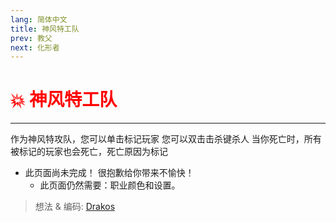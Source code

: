 ```yaml
---
lang: 简体中文
title: 神风特工队
prev: 教父
next: 化形者
---
```


# <font color="red">💥 <b>神风特工队</b></font> <Badge text="Support" type="tip" vertical="middle"/>

***

作为神风特攻队，您可以单击标记玩家 您可以双击击杀键杀人 当你死亡时，所有被标记的玩家也会死亡，死亡原因为标记

- 此页面尚未完成！ 很抱歉给你带来不愉快！
  - 此页面仍然需要：职业颜色和设置。

> 想法 & 编码: [Drakos](https://github.com/Ultradragon005)
